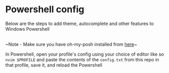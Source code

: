# Powershell config
Below are the steps to add theme, autocomplete and other features to Windows Powershell
<br>
<br>

~Note - Make sure you have oh-my-posh installed from [here](https://ohmyposh.dev/docs/installation/windows)~

In Powershell, open your profile's config using your choice of editor like so `nvim $PROFILE` and paste the contents of the `config.txt` from this repo in that profile, save it, and reload the Powershell
